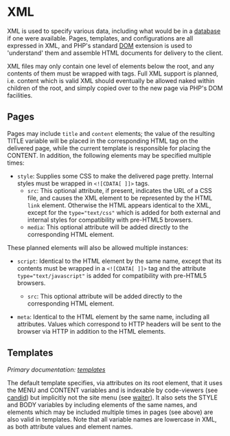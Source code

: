 # XML #

XML is used to specify various data, including what would be in a [database](DatabaseIntegration.md) if one were available.  Pages, templates, and configurations are all expressed in XML, and PHP's standard [DOM](http://www.php.net/manual/en/book.dom.php) extension is used to 'understand' them and assemble HTML documents for delivery to the client.

XML files may only contain one level of elements below the root, and any contents of them must be wrapped with <![CDATA[ ]]> tags.  Full XML support is planned, i.e. content which is valid XML should eventually be allowed naked within children of the root, and simply copied over to the new page via PHP's DOM facilities.

## Pages ##
Pages may include `title` and `content` elements; the value of the resulting TITLE variable will be placed in the corresponding HTML tag on the delivered page, while the current template is responsible for placing the CONTENT.  In addition, the following elements may be specified multiple times:
  * `style`: Supplies some CSS to make the delivered page pretty.  Internal styles must be wrapped in `<![CDATA[ ]]>` tags.
    * `src`: This optional attribute, if present, indicates the URL of a CSS file, and causes the XML element to be represented by the HTML `link` element.  Otherwise the HTML appears identical to the XML, except for the `type="text/css"` which is added for both external and internal styles for compatibility with pre-HTML5 browsers.
    * `media`: This optional attribute will be added directly to the corresponding HTML element.

These planned elements will also be allowed multiple instances:
  * `script`: Identical to the HTML element by the same name, except that its contents must be wrapped in a `<![CDATA[ ]]>` tag and the attribute `type="text/javascript"` is added for compatibility with pre-HTML5 browsers.
    * `src`: This optional attribute will be added directly to the corresponding HTML element.

  * `meta`: Identical to the HTML element by the same name, including all attributes.  Values which correspond to HTTP headers will be sent to the browser via HTTP in addition to the HTML elements.

## Templates ##
_Primary documentation: [templates](templates.md)_

The default template specifies, via attributes on its root element, that it uses the MENU and CONTENT variables and is indexable by code-viewers (see [candid](candid.md)) but implicitly not the site menu (see [waiter](waiter.md)).  It also sets the STYLE and BODY variables by including elements of the same names, and elements which may be included multiple times in pages (see above) are also valid in templates.  Note that all variable names are lowercase in XML, as both attribute values and element names.